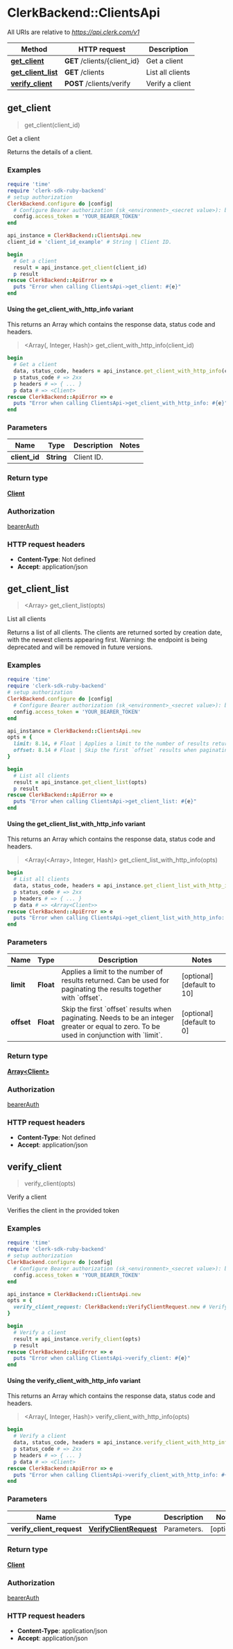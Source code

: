 # ClerkBackend::ClientsApi

All URIs are relative to *https://api.clerk.com/v1*

| Method | HTTP request | Description |
| ------ | ------------ | ----------- |
| [**get_client**](ClientsApi.md#get_client) | **GET** /clients/{client_id} | Get a client |
| [**get_client_list**](ClientsApi.md#get_client_list) | **GET** /clients | List all clients |
| [**verify_client**](ClientsApi.md#verify_client) | **POST** /clients/verify | Verify a client |


## get_client

> <Client> get_client(client_id)

Get a client

Returns the details of a client.

### Examples

```ruby
require 'time'
require 'clerk-sdk-ruby-backend'
# setup authorization
ClerkBackend.configure do |config|
  # Configure Bearer authorization (sk_<environment>_<secret value>): bearerAuth
  config.access_token = 'YOUR_BEARER_TOKEN'
end

api_instance = ClerkBackend::ClientsApi.new
client_id = 'client_id_example' # String | Client ID.

begin
  # Get a client
  result = api_instance.get_client(client_id)
  p result
rescue ClerkBackend::ApiError => e
  puts "Error when calling ClientsApi->get_client: #{e}"
end
```

#### Using the get_client_with_http_info variant

This returns an Array which contains the response data, status code and headers.

> <Array(<Client>, Integer, Hash)> get_client_with_http_info(client_id)

```ruby
begin
  # Get a client
  data, status_code, headers = api_instance.get_client_with_http_info(client_id)
  p status_code # => 2xx
  p headers # => { ... }
  p data # => <Client>
rescue ClerkBackend::ApiError => e
  puts "Error when calling ClientsApi->get_client_with_http_info: #{e}"
end
```

### Parameters

| Name | Type | Description | Notes |
| ---- | ---- | ----------- | ----- |
| **client_id** | **String** | Client ID. |  |

### Return type

[**Client**](Client.md)

### Authorization

[bearerAuth](../README.md#bearerAuth)

### HTTP request headers

- **Content-Type**: Not defined
- **Accept**: application/json


## get_client_list

> <Array<Client>> get_client_list(opts)

List all clients

Returns a list of all clients. The clients are returned sorted by creation date, with the newest clients appearing first. Warning: the endpoint is being deprecated and will be removed in future versions.

### Examples

```ruby
require 'time'
require 'clerk-sdk-ruby-backend'
# setup authorization
ClerkBackend.configure do |config|
  # Configure Bearer authorization (sk_<environment>_<secret value>): bearerAuth
  config.access_token = 'YOUR_BEARER_TOKEN'
end

api_instance = ClerkBackend::ClientsApi.new
opts = {
  limit: 8.14, # Float | Applies a limit to the number of results returned. Can be used for paginating the results together with `offset`.
  offset: 8.14 # Float | Skip the first `offset` results when paginating. Needs to be an integer greater or equal to zero. To be used in conjunction with `limit`.
}

begin
  # List all clients
  result = api_instance.get_client_list(opts)
  p result
rescue ClerkBackend::ApiError => e
  puts "Error when calling ClientsApi->get_client_list: #{e}"
end
```

#### Using the get_client_list_with_http_info variant

This returns an Array which contains the response data, status code and headers.

> <Array(<Array<Client>>, Integer, Hash)> get_client_list_with_http_info(opts)

```ruby
begin
  # List all clients
  data, status_code, headers = api_instance.get_client_list_with_http_info(opts)
  p status_code # => 2xx
  p headers # => { ... }
  p data # => <Array<Client>>
rescue ClerkBackend::ApiError => e
  puts "Error when calling ClientsApi->get_client_list_with_http_info: #{e}"
end
```

### Parameters

| Name | Type | Description | Notes |
| ---- | ---- | ----------- | ----- |
| **limit** | **Float** | Applies a limit to the number of results returned. Can be used for paginating the results together with &#x60;offset&#x60;. | [optional][default to 10] |
| **offset** | **Float** | Skip the first &#x60;offset&#x60; results when paginating. Needs to be an integer greater or equal to zero. To be used in conjunction with &#x60;limit&#x60;. | [optional][default to 0] |

### Return type

[**Array&lt;Client&gt;**](Client.md)

### Authorization

[bearerAuth](../README.md#bearerAuth)

### HTTP request headers

- **Content-Type**: Not defined
- **Accept**: application/json


## verify_client

> <Client> verify_client(opts)

Verify a client

Verifies the client in the provided token

### Examples

```ruby
require 'time'
require 'clerk-sdk-ruby-backend'
# setup authorization
ClerkBackend.configure do |config|
  # Configure Bearer authorization (sk_<environment>_<secret value>): bearerAuth
  config.access_token = 'YOUR_BEARER_TOKEN'
end

api_instance = ClerkBackend::ClientsApi.new
opts = {
  verify_client_request: ClerkBackend::VerifyClientRequest.new # VerifyClientRequest | Parameters.
}

begin
  # Verify a client
  result = api_instance.verify_client(opts)
  p result
rescue ClerkBackend::ApiError => e
  puts "Error when calling ClientsApi->verify_client: #{e}"
end
```

#### Using the verify_client_with_http_info variant

This returns an Array which contains the response data, status code and headers.

> <Array(<Client>, Integer, Hash)> verify_client_with_http_info(opts)

```ruby
begin
  # Verify a client
  data, status_code, headers = api_instance.verify_client_with_http_info(opts)
  p status_code # => 2xx
  p headers # => { ... }
  p data # => <Client>
rescue ClerkBackend::ApiError => e
  puts "Error when calling ClientsApi->verify_client_with_http_info: #{e}"
end
```

### Parameters

| Name | Type | Description | Notes |
| ---- | ---- | ----------- | ----- |
| **verify_client_request** | [**VerifyClientRequest**](VerifyClientRequest.md) | Parameters. | [optional] |

### Return type

[**Client**](Client.md)

### Authorization

[bearerAuth](../README.md#bearerAuth)

### HTTP request headers

- **Content-Type**: application/json
- **Accept**: application/json

